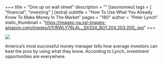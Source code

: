 +++
title = "One up on wall street"
description = ""
[taxonomies]
tags = [ "financial", "investing" ]
[extra]
subtitle = "How To Use What You Already Know To Make Money In The Market"
pages = "180"
author = "Peter Lynch"
static_thumbnail = "https://images-na.ssl-images-amazon.com/images/I/51RWLY76LAL._SX324_BO1,204,203,200_.jpg"
+++

<img border="0" src="https://images-na.ssl-images-amazon.com/images/I/51RWLY76LAL._SX324_BO1,204,203,200_.jpg" >

<!-- more -->

America’s most successful money manager tells how average investors can beat the pros by using what they know. According
to Lynch, investment opportunities are everywhere. 